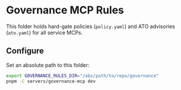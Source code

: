 # Governance MCP Rules

This folder holds hard-gate policies (`policy.yaml`) and ATO advisories (`ato.yaml`) for all service MCPs.

## Configure

Set an absolute path to this folder:

```bash
export GOVERNANCE_RULES_DIR="/abs/path/to/repo/governance"
pnpm -C servers/governance-mcp dev